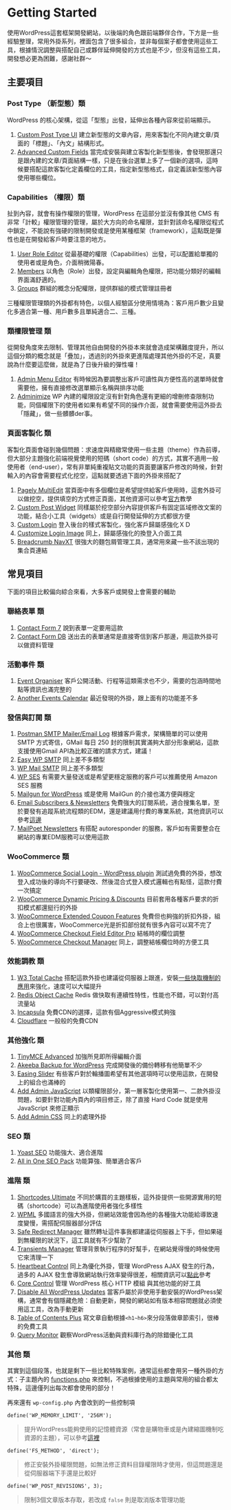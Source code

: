 # Getting Started

使用WordPress這套框架開發網站，以後端的角色跟前端夥伴合作，下方是一些經驗整理，常用外掛系列，裡面包含了很多組合，並非每個案子都會使用這些工具，根據情況調整與搭配自己或夥伴延伸開發的方式也是不少，但沒有這些工具，開發想必更為困難，感謝社群～

## 主要項目


### Post Type （新型態）類

WordPress 的核心架構，從這「型態」出發，延伸出各種內容來從前端顯示。

1. [Custom Post Type UI](https://tw.wordpress.org/plugins/custom-post-type-ui/) 建立新型態的文章內容，用來客製化不同內建文章/頁面的「標題」、「內文」結構形式。
2. [Advanced Custom Fields](https://tw.wordpress.org/plugins/advanced-custom-fields/) 當完成安裝與建立客製化新型態後，會發現那還只是跟內建的文章/頁面結構一樣，只是在後台選單上多了一個新的選項，這時候要搭配這款客製化定義欄位的工具，指定新型態格式，自定義該新型態內容使用哪些欄位。

### Capabilities （權限）類

扯到內容，就會有操作權限的管理，WordPress 在這部分並沒有像其他 CMS 有非常「計較」權限管理的管理，屬於大方向的命名權限，並針對該命名權限從程式中鎖定，不能說有強硬的限制開發或是使用某種框架（framework），這點既是彈性也是在開發給客戶時要注意的地方。

1. [User Role Editor](https://tw.wordpress.org/plugins/user-role-editor/) 從最基礎的權限（Capabilities）出發，可以配置給單獨的使用者或是角色，介面稍微陽春。
2. [Members](https://tw.wordpress.org/plugins/members/) 以角色（Role）出發，設定與編輯角色權限，把功能分類好的編輯界面滿舒適的。
3. [Groups](https://tw.wordpress.org/plugins/groups/) 群組的概念分配權限，提供群組的模式管理註冊者

三種權限管理類的外掛都有特色，以個人經驗區分使用情境為：客戶用戶數少且變化多適合第一種、用戶數多且單純適合二、三種。

### 類權限管理 類

從開發角度來去限制、管理其他自由開發的外掛本來就會造成架構難度提升，所以這個分類的概念就是「疊加」，透過別的外掛來更進階處理其他外掛的不足，真要說為什麼要這麼做，就是為了日後升級的彈性囉！

1. [Admin Menu Editor](https://tw.wordpress.org/plugins/admin-menu-editor/) 有時候因為要調整出客戶可讀性與方便性高的選單時就會需要他，擁有直接修改選單顯示名稱與排序功能
2. [Adminimize](https://tw.wordpress.org/plugins/adminimize/) WP 內建的權限設定沒有針對角色還有更細的增刪修查限制功能，同個權限下的使用者如果有希望不同的操作介面，就會需要使用這外掛去「隱藏」，做一些髒髒der事。


### 頁面客製化 類

客製化頁面會碰到幾個問題：求速度與精緻常使用一些主題（theme）作為前導，但大部分主題強化前端視覺使用的短碼（short code）的方式，其實不適用一般使用者（end-user），常有非單純重複貼文功能的頁面要讓客戶修改的時候，針對輸入的內容會需要程式化挖空，這點就要透過下面的外掛來搭配了

1. [Pagely MultiEdit](https://tw.wordpress.org/plugins/pagely-multiedit/) 當頁面中有多個欄位是希望提供給客戶使用時，這套外掛可以做挖空，提供填空的方式修正頁面，其他資源可以參考[官方](https://pagely.com/multiedit-plugin/)教學
2. [Custom Post Widget](https://tw.wordpress.org/plugins/custom-post-widget/) 同樣屬於挖空部分內容提供客戶有固定區域修改文案的功能，結合小工具（widgets）或是自行開發延伸的方式都很方便
3. [Custom Login](https://tw.wordpress.org/plugins/custom-login/) 登入後台的樣式客製化，強化客戶歸屬感強化ＸＤ
4. [Customize Login Image](https://tw.wordpress.org/plugins/customize-login-image/) 同上，歸屬感強化的換登入介面工具
5. [Breadcrumb NavXT](https://tw.wordpress.org/plugins/breadcrumb-navxt/) 很強大的麵包屑管理工具，通常用來藏一些不該出現的集合頁連結

## 常見項目

下面的項目比較偏向綜合來看，大多客戶或開發上會需要的輔助

### 聯絡表單 類

1. [Contact Form 7](https://tw.wordpress.org/plugins/contact-form-7/) 說到表單一定要用這款
2. [Contact Form DB](https://tw.wordpress.org/plugins/contact-form-7-to-database-extension/) 送出去的表單通常是直接寄信到客戶那邊，用這款外掛可以做資料管理

### 活動事件 類

1. [Event Organiser](https://tw.wordpress.org/plugins/event-organiser/) 客戶公開活動、行程等這類需求也不少，需要的包涵時間地點等資訊也滿完整的
2. [Another Events Calendar](https://tw.wordpress.org/plugins/another-events-calendar/) 最近發現的外掛，跟上面有的功能差不多

### 發信與訂閱 類

1. [Postman SMTP Mailer/Email Log](https://tw.wordpress.org/plugins/postman-smtp/) 根據客戶需求，架構簡單的可以使用 SMTP 方式寄信，GMail 每日 250 封的限制其實滿夠大部分形象網站，這款支援使用Gmail API為比較正確的請求方式，建議！
2. [Easy WP SMTP](https://tw.wordpress.org/plugins/easy-wp-smtp/) 同上差不多類型
3. [WP Mail SMTP](https://tw.wordpress.org/plugins/wp-mail-smtp/) 同上差不多類型
4. [WP SES](https://tw.wordpress.org/plugins/wp-ses/) 有需要大量發送或是希望更穩定服務的客戶可以推薦使用 Amazon SES 服務
5. [Mailgun for WordPress](https://tw.wordpress.org/plugins/mailgun/) 或是使用 MailGun 的介接也滿方便與穩定
6. [Email Subscribers & Newsletters](https://tw.wordpress.org/plugins/email-subscribers/) 免費強大的訂閱系統，適合搜集名單，至於要發有追蹤系統流程類的EDM，還是建議用付費的專業系統，其他資訊可以參考[這邊](http://www.wpbeginner.com/wp-tutorials/how-to-add-email-subscriptions-for-your-wordpress-blog/)
7. [MailPoet Newsletters](https://tw.wordpress.org/plugins/wysija-newsletters/) 有搭配 autoresponder 的服務，客戶如有需要整合在網站的專業EDM服務可以使用這款


### WooCommerce 類

1. [WooCommerce Social Login - WordPress plugin](https://codecanyon.net/item/woocommerce-social-login-wordpress-plugin/8495883) 測試過免費的外掛，想改登入成功後的導向不行要硬改、然後混合式登入模式邏輯也有點怪，這款付費一次搞定
2. [WooCommerce Dynamic Pricing & Discounts](https://codecanyon.net/item/woocommerce-dynamic-pricing-discounts/7119279) 目前套用各種客戶要求的折扣模式都還挺行的外掛
3. [WooCommerce Extended Coupon Features](https://tw.wordpress.org/plugins/woocommerce-auto-added-coupons/) 免費但也夠強的折扣外掛，組合上也很厲害，WooCommerce光是折扣部份就有很多內容可以寫不完了
4. [WooCommerce Checkout Field Editor Pro](https://tw.wordpress.org/plugins/woo-checkout-field-editor-pro/) 結帳時的欄位調整
5. [WooCommerce Checkout Manager](https://tw.wordpress.org/plugins/woocommerce-checkout-manager/) 同上，調整結帳欄位時的方便工具

### 效能調教 類

1. [W3 Total Cache](https://tw.wordpress.org/plugins/w3-total-cache/) 搭配這款外掛也建議從伺服器上跟進，安裝[一些快取機制的應用](https://easyengine.io/tutorials/php/memcache/)來強化，速度可以大幅提升
2. [Redis Object Cache](https://tw.wordpress.org/plugins/redis-cache/) Redis 做快取有連續性特性，性能也不錯，可以對付高流量站
3. [Incapsula](https://www.incapsula.com/) 免費CDN的選擇，這款有個Aggressive模式夠強
4. [Cloudflare](https://www.cloudflare.com/) 一般般的免費CDN

### 其他強化 類

1. [TinyMCE Advanced](https://tw.wordpress.org/plugins/tinymce-advanced/) 加強所見即所得編輯介面
2. [Akeeba Backup for WordPress](https://www.akeebabackup.com/products/akeeba-backup-wordpress.html) 完成開發後的備份轉移有他簡單不少
3. [Easing Slider](https://tw.wordpress.org/plugins/easing-slider/) 有些客戶對於輪播圖希望有其他選項時可以使用這款，在開發上的組合也滿棒的
4. [Add Admin JavaScript](https://tw.wordpress.org/plugins/add-admin-javascript/) 以類權限部分，第一層客製化使用第一、二款外掛沒問題，如要針對功能內頁內的項目修正，除了直接 Hard Code 就是使用 JavaScript 來修正顯示
5. [Add Admin CSS](https://tw.wordpress.org/plugins/add-admin-css/) 同上的處理外掛

### SEO 類

1. [Yoast SEO](https://tw.wordpress.org/plugins/wordpress-seo/) 功能強大、適合進階
2. [All in One SEO Pack](https://tw.wordpress.org/plugins/all-in-one-seo-pack/) 功能算強、簡單適合客戶

### 進階 類

1. [Shortcodes Ultimate](https://tw.wordpress.org/plugins/shortcodes-ultimate/) 不同於購買的主題樣板，這外掛提供一些開源實用的短碼（shortcode）可以為進階使用者強化多樣性
2. [WPML](https://wpml.org/) 多國語言的強大外掛，但網站效能會因為他的各種強大功能給導致速度變慢，需搭配伺服器部分評估
3. [Safe Redirect Manager](https://tw.wordpress.org/plugins/safe-redirect-manager/) 雖然轉址這件事我都建議從伺服器上下手，但如果碰到無權限的狀況下，這工具就有不少幫助了
4. [Transients Manager](https://tw.wordpress.org/plugins/transients-manager/) 管理背景執行程序的好幫手，在網站覺得慢的時候使用它來清理一下
5. [Heartbeat Control](https://tw.wordpress.org/plugins/heartbeat-control/) 同上為優化外掛，管理 WordPress AJAX 發生的行為，過多的 AJAX 發生會導致網站執行效率變得很差，相關資訊可以[點此](https://woorkup.com/diagnose-admin-ajax-php-causing-slow-load-times-wordpress/)參考
6. [Core Control](https://tw.wordpress.org/plugins/core-control/) 管理 WordPress 核心 HTTP 模組 與其他功能的好工具
7. [Disable All WordPress Updates](https://tw.wordpress.org/plugins/disable-wordpress-updates/) 當客戶屬於非使用手動安裝的WordPress架構，通常會有個隱藏危險：自動更新，開發的網站如有版本相容問題就必須使用這工具，改為手動更新
8. [Table of Contents Plus](https://tw.wordpress.org/plugins/table-of-contents-plus/) 寫文章自動根據`<h1~h6>`來分段落做章節索引，很棒的免費工具
9. [Query Monitor](https://tw.wordpress.org/plugins/query-monitor/) 觀察WordPress活動與資料庫行為的除錯優化工具

### 其他 類

其實到這個段落，也就是剩下一些比較特殊案例，通常這些都會用另一種外掛的方式：子主題內的 [functions.php](./functions.php) 來控制，不過根據使用的主題與常用的組合都太特殊，這邊僅列出每次都會使用的部分！

<script src="https://gist.github.com/nczz/8903b7a9db63af61a70ca260f56aa836.js"></script>

再來還有 `wp-config.php` 內會改到的一些控制項

`define('WP_MEMORY_LIMIT', '256M');`

> 提升WordPress能夠使用的記憶體資源（常會是購物車或是內建縮圖機制吃資源的主題），可以參考[這裡](https://docs.woocommerce.com/document/increasing-the-wordpress-memory-limit/)

`define('FS_METHOD', 'direct');` 

> 修正安裝外掛權限問題，如無法修正資料目錄權限時才使用，但這問題還是從伺服器端下手還是比較好

`define('WP_POST_REVISIONS', 3);`

> 限制3個文章版本存取，若改成 `false` 則是取消版本管理功能